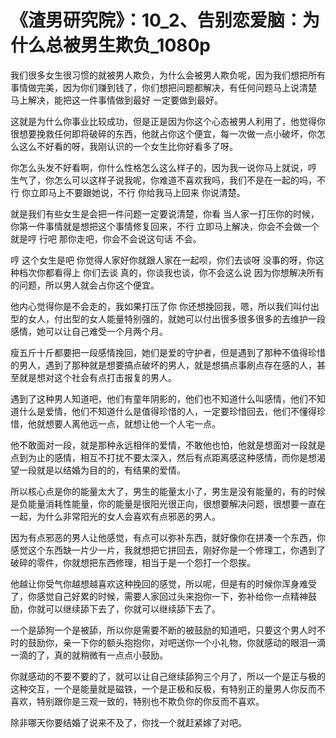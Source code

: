 # 《渣男研究院》：10_2、告别恋爱脑：为什么总被男生欺负_1080p

我们很多女生很习惯的就被男人欺负，为什么会被男人欺负呢，因为我们想把所有事情做完美，因为你们赚到钱了，你们想把问题都解决，有任何问题马上说清楚 马上解决，能把这一件事情做到最好 一定要做到最好。

这就是为什么你事业比较成功，但是正是因为你这个心态被男人利用了，他觉得你很想要挽救任何即将破碎的东西，他就占你这个便宜，每一次做一点小破坏，你怎么这么不好看的呀，我刚认识的一个女生比你好看多了呀。

你怎么头发不好看啊，你什么性格怎么这么样子的，因为我一说你马上就说，哼 生气了，你怎么可以这样子说我呢，你难道不喜欢我吗，我们不是在一起的吗，不行 你立即马上不要跟她说，不行 你给我马上回来 你说清楚。

就是我们有些女生是会把一件问题一定要说清楚，你看 当人家一打压你的时候，你第一件事情就是想把这个事情修复回来，不行 立即马上解决，你会不会做一个就是哼 行吧 那你走吧，你会不会说这句话 不会。

哼 这个女生是吧 你觉得人家好你就跟人家在一起呗，你们去谈呀 没事的呀，你这种档次你都看得上 你们去谈 真的，你谈我也谈，你不会这么说 因为你想解决所有的问题，所以男人就会占你这个便宜。

他内心觉得你是不会走的，我如果打压了你 你还想挽回我，嗯，所以我们叫付出型的女人，付出型的女人能量特别强的，就她可以付出很多很多很多的去维护一段感情，她可以让自己难受一个月两个月。

瘦五斤十斤都要把一段感情挽回，她们是爱的守护者，但是遇到了那种不值得珍惜的男人，遇到了那种就是想要搞点破坏的男人，就是想搞点事刷点存在感的人，甚至就是想对这个社会有点打击报复的男人。

遇到了这种男人知道吧，他们有童年阴影的，他们也不知道什么叫感情，他们不知道什么是爱情，他们不知道什么是值得珍惜的人，一定要珍惜回去，他们不懂得珍惜，他就想要人离他远一点，就想让他一个人宅一点。

他不敢面对一段，就是那种永远相伴的爱情，不敢他也怕，他就是想面对一段就是点到为止的感情，相互不打扰不要太深入，然后有点距离感这种感情，而你是想渴望一段就是以结婚为目的的，有结果的爱情。

所以核心点是你的能量太大了，男生的能量太小了，男生是没有能量的，有的时候是负能量消耗性能量，你的能量是很阳光很正向，很想要解决问题，很想要一直在一起，为什么非常阳光的女人会喜欢有点邪恶的男人。

因为有点邪恶的男人让他感觉，有点可以弥补东西，就好像你在拼凑一个东西，你感觉这个东西缺一片少一片，我就想把它拼回去，刚好你是一个修理工，你遇到了破碎的零件，你就想把东西修理，相当于是一个怨打一个怨挨。

他越让你受气你越想越喜欢这种挽回的感觉，所以呢，但是有的时候你浑身难受了，你感觉自己好累的时候，需要人家回过头来抱你一下，弥补给你一点精神鼓励，你就可以继续舔下去了，你就可以继续舔下去了。

一个是舔狗一个是被舔，所以你是需要不断的被鼓励的知道吧，只要这个男人时不时的鼓励你，亲一下你的额头抱抱你，对吧送你一个小礼物，你就感动的眼泪一滴一滴的了，真的就稍微有一点点小鼓励。

你就感动的不要不要的了，就可以让自己继续舔狗三个月了，所以一个是正与极的这种交互，一个是能量就是磁铁，一个是正极和反极，有特别正的量男人你反而不喜欢，特别跟你是三观一致的，特别也不欺负你的你反而不喜欢。

除非哪天你要结婚了说来不及了，你找一个就赶紧嫁了对吧。